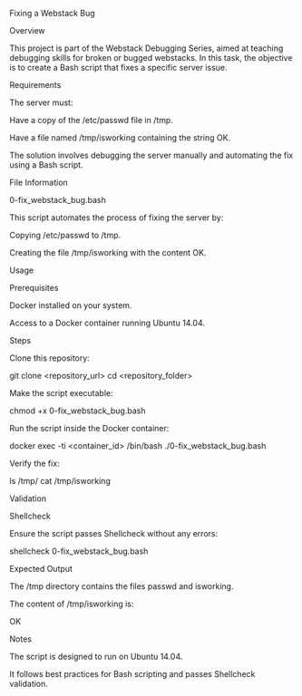 Fixing a Webstack Bug

Overview

This project is part of the Webstack Debugging Series, aimed at teaching debugging skills for broken or bugged webstacks. In this task, the objective is to create a Bash script that fixes a specific server issue.

Requirements

The server must:

Have a copy of the /etc/passwd file in /tmp.

Have a file named /tmp/isworking containing the string OK.

The solution involves debugging the server manually and automating the fix using a Bash script.

File Information

0-fix_webstack_bug.bash

This script automates the process of fixing the server by:

Copying /etc/passwd to /tmp.

Creating the file /tmp/isworking with the content OK.

Usage

Prerequisites

Docker installed on your system.

Access to a Docker container running Ubuntu 14.04.

Steps

Clone this repository:

git clone <repository_url>
cd <repository_folder>

Make the script executable:

chmod +x 0-fix_webstack_bug.bash

Run the script inside the Docker container:

docker exec -ti <container_id> /bin/bash
./0-fix_webstack_bug.bash

Verify the fix:

ls /tmp/
cat /tmp/isworking

Validation

Shellcheck

Ensure the script passes Shellcheck without any errors:

shellcheck 0-fix_webstack_bug.bash

Expected Output

The /tmp directory contains the files passwd and isworking.

The content of /tmp/isworking is:

OK

Notes

The script is designed to run on Ubuntu 14.04.

It follows best practices for Bash scripting and passes Shellcheck validation.
